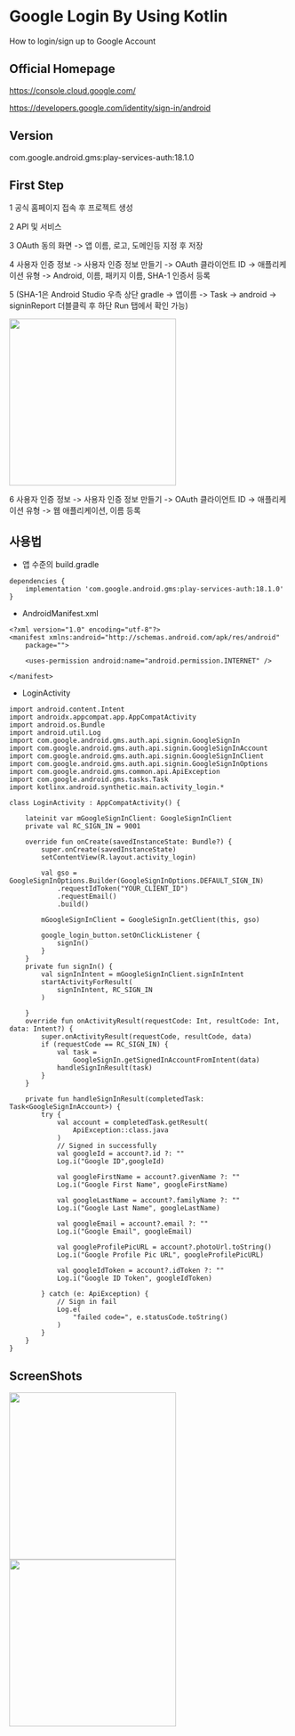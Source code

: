 Google Login By Using Kotlin
============
How to login/sign up to Google Account

Official Homepage
-----------
https://console.cloud.google.com/

https://developers.google.com/identity/sign-in/android

Version
-----------
com.google.android.gms:play-services-auth:18.1.0


First Step
-----------
1 공식 홈페이지 접속 후 프로젝트 생성

2 API 및 서비스

3 OAuth 동의 화면 -> 앱 이름, 로고, 도메인등 지정 후 저장

4 사용자 인증 정보 -> 사용자 인증 정보 만들기 -> OAuth 클라이언트 ID -> 애플리케이션 유형 -> Android, 이름, 패키지 이름, SHA-1 인증서 등록

5 (SHA-1은 Android Studio 우측 상단 gradle -> 앱이름 -> Task -> android -> signinReport 더블클릭 후 하단 Run 탭에서 확인 가능)

<img width = "300" src = "https://github.com/kimhyungho/googlelogin/blob/master/google_login_image/signingReport.JPG">

6 사용자 인증 정보 -> 사용자 인증 정보 만들기 -> OAuth 클라이언트 ID -> 애플리케이션 유형 -> 웹 애플리케이션, 이름 등록


사용법
-----------
* 앱 수준의 build.gradle
```
dependencies {
    implementation 'com.google.android.gms:play-services-auth:18.1.0'
}
```

* AndroidManifest.xml
```
<?xml version="1.0" encoding="utf-8"?>
<manifest xmlns:android="http://schemas.android.com/apk/res/android"
    package="">

    <uses-permission android:name="android.permission.INTERNET" />

</manifest>
```
* LoginActivity
```
import android.content.Intent
import androidx.appcompat.app.AppCompatActivity
import android.os.Bundle
import android.util.Log
import com.google.android.gms.auth.api.signin.GoogleSignIn
import com.google.android.gms.auth.api.signin.GoogleSignInAccount
import com.google.android.gms.auth.api.signin.GoogleSignInClient
import com.google.android.gms.auth.api.signin.GoogleSignInOptions
import com.google.android.gms.common.api.ApiException
import com.google.android.gms.tasks.Task
import kotlinx.android.synthetic.main.activity_login.*

class LoginActivity : AppCompatActivity() {

    lateinit var mGoogleSignInClient: GoogleSignInClient
    private val RC_SIGN_IN = 9001

    override fun onCreate(savedInstanceState: Bundle?) {
        super.onCreate(savedInstanceState)
        setContentView(R.layout.activity_login)

        val gso = GoogleSignInOptions.Builder(GoogleSignInOptions.DEFAULT_SIGN_IN)
            .requestIdToken("YOUR_CLIENT_ID")
            .requestEmail()
            .build()

        mGoogleSignInClient = GoogleSignIn.getClient(this, gso)

        google_login_button.setOnClickListener {
            signIn()
        }
    }
    private fun signIn() {
        val signInIntent = mGoogleSignInClient.signInIntent
        startActivityForResult(
            signInIntent, RC_SIGN_IN
        )

    }
    override fun onActivityResult(requestCode: Int, resultCode: Int, data: Intent?) {
        super.onActivityResult(requestCode, resultCode, data)
        if (requestCode == RC_SIGN_IN) {
            val task =
                GoogleSignIn.getSignedInAccountFromIntent(data)
            handleSignInResult(task)
        }
    }

    private fun handleSignInResult(completedTask: Task<GoogleSignInAccount>) {
        try {
            val account = completedTask.getResult(
                ApiException::class.java
            )
            // Signed in successfully
            val googleId = account?.id ?: ""
            Log.i("Google ID",googleId)

            val googleFirstName = account?.givenName ?: ""
            Log.i("Google First Name", googleFirstName)

            val googleLastName = account?.familyName ?: ""
            Log.i("Google Last Name", googleLastName)

            val googleEmail = account?.email ?: ""
            Log.i("Google Email", googleEmail)

            val googleProfilePicURL = account?.photoUrl.toString()
            Log.i("Google Profile Pic URL", googleProfilePicURL)

            val googleIdToken = account?.idToken ?: ""
            Log.i("Google ID Token", googleIdToken)

        } catch (e: ApiException) {
            // Sign in fail
            Log.e(
                "failed code=", e.statusCode.toString()
            )
        }
    }
}
```
ScreenShots
-----------
<div>
<img width = "300" src = "https://github.com/kimhyungho/googlelogin/blob/master/google_login_image/1.JPG">
<img width = "300" src = "https://github.com/kimhyungho/googlelogin/blob/master/google_login_image/2.JPG">
<div>
